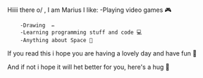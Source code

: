 Hiiii there o/ , I am Marius
I like: -Playing video games 🎮

        -Drawing  ✏️
        -Learning programming stuff and code 💻
        -Anything about Space 🔭
If you read this i hope you are having a lovely day and have fun 🤍

And if not i hope it will het better for you, here's a hug 🤗
